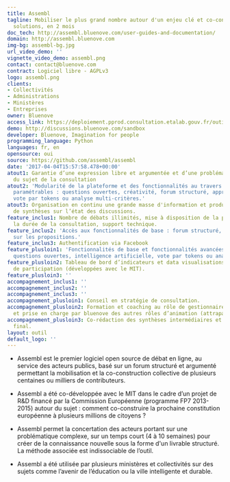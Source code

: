 ```yaml
---
title: Assembl
tagline: Mobiliser le plus grand nombre autour d'un enjeu clé et co-construire des
  solutions, en 2 mois
doc_tech: http://assembl.bluenove.com/user-guides-and-documentation/
domain: http://assembl.bluenove.com
img-bg: assembl-bg.jpg
url_video_demo: ''
vignette_video_demo: assembl.png
contact: contact@bluenove.com
contract: Logiciel libre - AGPLv3
logo: assembl.png
clients:
- Collectivités
- Administrations
- Ministères
- Entreprises
owner: Bluenove
access_link: https://deploiement.pprod.consultation.etalab.gouv.fr/outils/assembl
demo: http://discussions.bluenove.com/sandbox
developer: Bluenove, Imagination for people
programming_language: Python
languages: fr, en
opensource: oui
source: https://github.com/assembl/assembl
date: '2017-04-04T15:57:58.478+00:00'
atout1: Garantie d’une expression libre et argumentée et d’une problématisation fine
  du sujet de la consultation
atout2: 'Modularité de la plateforme et des fonctionnalités au travers plusieurs modules
  paramétrables : questions ouvertes, créativité, forum structuré, approfondissement,
  vote par tokens ou analyse multi-critères.'
atout3: Organisation en continu une grande masse d'information et productions périodiques
  de synthèses sur l’état des discussions.
feature_inclus1: Nombre de débats illimités, mise à disposition de la plateforme sur
  la durée de la consultation, support technique.
feature_inclus2: 'Accès aux fonctionnalités de base : forum structuré, synthèse, vote
  sur les propositions.'
feature_inclus3: Authentification via Facebook
feature_plusloin1: 'Fonctionnalités de base et fonctionnalités avancées : module de
  questions ouvertes, intelligence artificielle, vote par tokens ou analyse multi-critères.'
feature_plusloin2: Tableau de bord d’indicateurs et data visualisations des dynamiques
  de participation (développées avec le MIT).
feature_plusloin3: ''
accompagnement_inclus1: ''
accompagnement_inclus2: ''
accompagnement_inclus3: ''
accompagnement_plusloin1: Conseil en stratégie de consultation.
accompagnement_plusloin2: Formation et coaching au rôle de gestionnaire des connaissances
  et prise en charge par bluenove des autres rôles d’animation (attrapage, synthèse)
accompagnement_plusloin3: Co-rédaction des synthèses intermédiaires et du rapport
  final.
layout: outil
default_logo: ''
---
```


* Assembl est le premier logiciel open source de débat en ligne, au service des acteurs publics, basé sur un forum structuré et argumenté permettant la mobilisation et la co-construction collective de plusieurs centaines ou milliers de contributeurs.

* Assembl a été co-développée avec le MIT dans le cadre d’un projet de R&D financé par la Commission Européenne (programme FP7 2013-2015) autour du sujet : comment co-construire la prochaine constitution européenne à plusieurs millions de citoyens ?

* Assembl permet la concertation des acteurs portant sur une problématique complexe, sur un temps court (4 à 10 semaines) pour créer de la connaissance nouvelle sous la forme d'un livrable structuré. La méthode associée est indissociable de l’outil. 

* Assembl a été utilisée par plusieurs ministères et collectivités sur des sujets comme l’avenir de l’éducation ou la ville intelligente et durable.